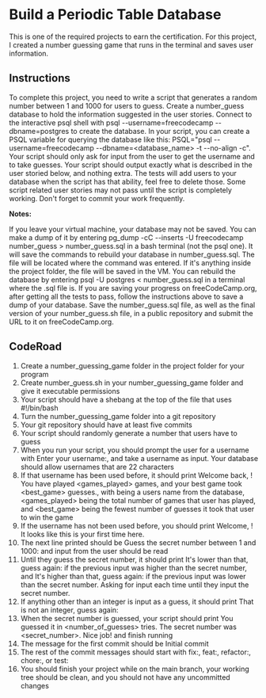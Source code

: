 # Build a Periodic Table Database
This is one of the required projects to earn the certification. For this project, I created a number guessing game that runs in the terminal and saves user information.

## Instructions
To complete this project, you need to write a script that generates a random number between 1 and 1000 for users to guess. Create a number_guess database to hold the information suggested in the user stories. Connect to the interactive psql shell with psql --username=freecodecamp --dbname=postgres to create the database. In your script, you can create a PSQL variable for querying the database like this: PSQL="psql --username=freecodecamp --dbname=<database_name> -t --no-align -c". Your script should only ask for input from the user to get the username and to take guesses. Your script should output exactly what is described in the user storied below, and nothing extra. The tests will add users to your database when the script has that ability, feel free to delete those. Some script related user stories may not pass until the script is completely working. Don't forget to commit your work frequently.

**Notes:**

If you leave your virtual machine, your database may not be saved. You can make a dump of it by entering pg_dump -cC --inserts -U freecodecamp number_guess > number_guess.sql in a bash terminal (not the psql one). It will save the commands to rebuild your database in number_guess.sql. The file will be located where the command was entered. If it's anything inside the project folder, the file will be saved in the VM. You can rebuild the database by entering psql -U postgres < number_guess.sql in a terminal where the .sql file is.
If you are saving your progress on freeCodeCamp.org, after getting all the tests to pass, follow the instructions above to save a dump of your database. Save the number_guess.sql file, as well as the final version of your number_guess.sh file, in a public repository and submit the URL to it on freeCodeCamp.org.

## CodeRoad
1. Create a number_guessing_game folder in the project folder for your program
2. Create number_guess.sh in your number_guessing_game folder and give it executable permissions
3. Your script should have a shebang at the top of the file that uses #!/bin/bash
4. Turn the number_guessing_game folder into a git repository
5. Your git repository should have at least five commits
6. Your script should randomly generate a number that users have to guess
7. When you run your script, you should prompt the user for a username with Enter your username:, and take a username as input. Your database should allow usernames that are 22 characters
8. If that username has been used before, it should print Welcome back, <username>! You have played <games_played> games, and your best game took <best_game> guesses., with <username> being a users name from the database, <games_played> being the total number of games that user has played, and <best_game> being the fewest number of guesses it took that user to win the game
9. If the username has not been used before, you should print Welcome, <username>! It looks like this is your first time here.
10. The next line printed should be Guess the secret number between 1 and 1000: and input from the user should be read
11. Until they guess the secret number, it should print It's lower than that, guess again: if the previous input was higher than the secret number, and It's higher than that, guess again: if the previous input was lower than the secret number. Asking for input each time until they input the secret number.
12. If anything other than an integer is input as a guess, it should print That is not an integer, guess again:
13. When the secret number is guessed, your script should print You guessed it in <number_of_guesses> tries. The secret number was <secret_number>. Nice job! and finish running
14. The message for the first commit should be Initial commit
15. The rest of the commit messages should start with fix:, feat:, refactor:, chore:, or test:
16. You should finish your project while on the main branch, your working tree should be clean, and you should not have any uncommitted changes
